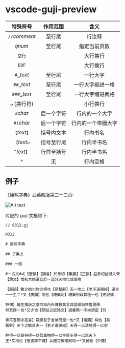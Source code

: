 # vscode-guji-preview

|    特殊符号    |  作用范围  |        含义        |
| :------------: | :--------: | :----------------: |
| `//`_comment_  |   至行尾   |       行注释       |
|    `@`_num_    |   至行尾   |    指定当前页数    |
|     `空行`     |            |      大行换行      |
|     `EOF`      |            |      大行换行      |
|   `#␣`_text_   |   至行尾   |      一行大字      |
|  `##␣`_text_   |   至行尾   |  一行大字缩进一格  |
|  `###␣`_text_  |   至行尾   |  一行大字缩进两格  |
|  `↵` (换行符)  |            |      小行换行      |
|   `#`_char_    | 后一个字符 |   行内的一个大字   |
|   `#(`_char_   | 后一个字符 | 行内的一个带圈大字 |
| `【`_text_`】` | 括号内文本 |      行内书名      |
| `【`_text_`↵`  | 括号至行尾 |     行内半书名     |
| `^`_text_`】`  | 行首至括号 |     行内半书名     |
|      `*`       |     无     |      行内空格      |

## 例子

《康熙字典》武英殿版第三一二页:

![Alt text](https://www.kangxizidian.com/kangxi2/0312.jpg)

对应的 guji 文档如下:

```gj
// 0312.gj

@312

# 康熙字典

## 子集上

### 一部

#一古文#弌【唐韻】【韻會】於悉切【集韻】【正韻】益悉切𠀤漪入聲
【說文】惟初大始道立於一造分天地化成萬物

【廣韻】數之始也物之極也【易繫辭】天一地二【老子道德經】道生
一一生二*又【廣韻】同也【禮樂記】禮樂𠛬政其極一也【史記儒

林傳】韓生推詩之意而爲內外傳數萬言其語頗與齊魯閒殊
然其歸一也*又少也【顏延之庭誥文】選書務一不尚煩密【何

承天答顏永嘉書】竊願吾子舍兼而遵一也*又【增韻】純也【易
繫辭】天下之動貞夫一【老子道德經】天得一以淸地得一以寧

神得一以靈谷得一以盈萬物得一以生侯王得一以爲天下
正*又均也【唐書薛平傳】兵鎧完礪徭賦均一*又誠也【中庸】
```
